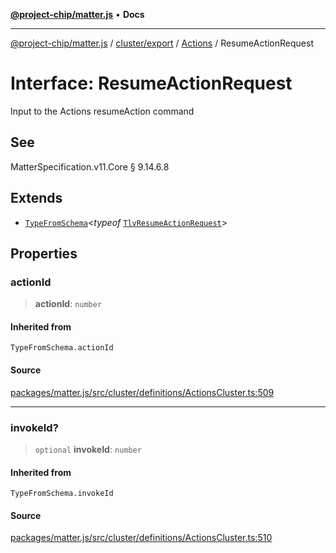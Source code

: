 [**@project-chip/matter.js**](../../../../../README.md) • **Docs**

***

[@project-chip/matter.js](../../../../../modules.md) / [cluster/export](../../../README.md) / [Actions](../README.md) / ResumeActionRequest

# Interface: ResumeActionRequest

Input to the Actions resumeAction command

## See

MatterSpecification.v11.Core § 9.14.6.8

## Extends

- [`TypeFromSchema`](../../../../../tlv/export/README.md#typefromschemas)\<*typeof* [`TlvResumeActionRequest`](../README.md#tlvresumeactionrequest)\>

## Properties

### actionId

> **actionId**: `number`

#### Inherited from

`TypeFromSchema.actionId`

#### Source

[packages/matter.js/src/cluster/definitions/ActionsCluster.ts:509](https://github.com/project-chip/matter.js/blob/7a8cbb56b87d4ccf34bec5a9a95ab40a1711324f/packages/matter.js/src/cluster/definitions/ActionsCluster.ts#L509)

***

### invokeId?

> `optional` **invokeId**: `number`

#### Inherited from

`TypeFromSchema.invokeId`

#### Source

[packages/matter.js/src/cluster/definitions/ActionsCluster.ts:510](https://github.com/project-chip/matter.js/blob/7a8cbb56b87d4ccf34bec5a9a95ab40a1711324f/packages/matter.js/src/cluster/definitions/ActionsCluster.ts#L510)

